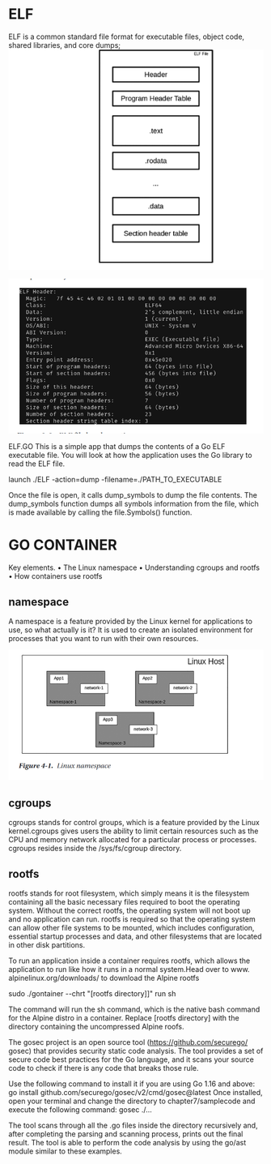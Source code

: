 # ELF
ELF is a common standard file format for executable files, object code,
shared libraries, and core dumps;
![Alt text](image.png)

![Alt text](image-1.png)

ELF.GO This is a simple app that
dumps the contents of a Go ELF executable file. You will look at how the
application uses the Go library to read the ELF file.

launch ./ELF -action=dump -filename=./PATH_TO_EXECUTABLE

Once the file is open, it calls dump_symbols to dump the file contents.
The dump_symbols function dumps all symbols information from the file,
which is made available by calling the file.Symbols() function. 

# GO CONTAINER
Key elements.
• The Linux namespace
• Understanding cgroups and rootfs
• How containers use rootfs
## namespace
A namespace is a feature provided by the Linux kernel for applications
to use, so what actually is it? It is used to create an isolated environment for
processes that you want to run with their own resources.

![Alt text](image-2.png)

## cgroups

cgroups stands for control groups, which is a feature provided by the
Linux kernel.cgroups gives users the ability to limit certain resources such as the CPU
and memory network allocated for a particular process or processes.
cgroups resides inside the /sys/fs/cgroup directory. 

## rootfs

rootfs stands for root
filesystem, which simply means it is the filesystem containing all the basic
necessary files required to boot the operating system. Without the correct
rootfs, the operating system will not boot up and no application can run.
rootfs is required so that the operating system can allow other file
systems to be mounted, which includes configuration, essential startup
processes and data, and other filesystems that are located in other disk
partitions.


To run an application inside a container requires rootfs, which allows
the application to run like how it runs in a normal system.Head over to www.
alpinelinux.org/downloads/ to download the Alpine rootfs

sudo ./gontainer --chrt "[rootfs directory]]" run sh

The command will run the sh command, which is the native
bash command for the Alpine distro in a container. Replace [rootfs
directory] with the directory containing the uncompressed Alpine roofs.


The gosec project is an open source tool (https://github.com/securego/
gosec) that provides security static code analysis. The tool provides a set
of secure code best practices for the Go language, and it scans your source
code to check if there is any code that breaks those rule.

Use the following command to install it if you are using Go 1.16
and above:
go install github.com/securego/gosec/v2/cmd/gosec@latest
Once installed, open your terminal and change the directory to
chapter7/samplecode and execute the following command:
gosec ./...

The tool scans through all the .go files inside the directory recursively
and, after completing the parsing and scanning process, prints out the
final result.
The tool is able to perform the code analysis by using the go/ast module
similar to these examples.